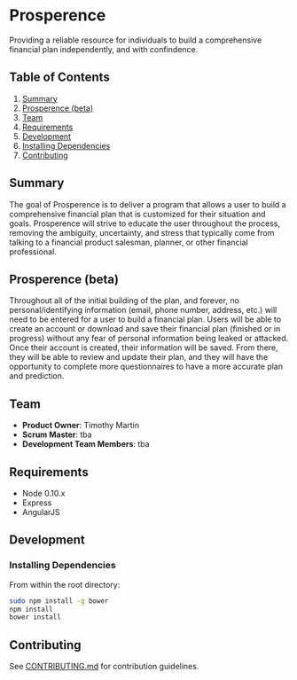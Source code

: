 # Prosperence

Providing a reliable resource for individuals to build a comprehensive financial plan independently, and with confindence.

## Table of Contents

1. [Summary](#Summary)
1. [Prosperence (beta)](#Prosperence-(beta))
1. [Team](#Team)
1. [Requirements](#requirements)
1. [Development](#development)
1. [Installing Dependencies](#installing-dependencies)
1. [Contributing](#contributing)

## Summary
The goal of Prosperence is to deliver a program that allows a user to build a comprehensive financial plan that is customized for their situation and goals. Prosperence will strive to educate the user throughout the process, removing the ambiguity, uncertainty, and stress that typically come from talking to a financial product salesman, planner, or other financial professional.

## Prosperence (beta)
Throughout all of the initial building of the plan, and forever, no personal/identifying information (email, phone number, address, etc.) will need to be entered for a user to build a financial plan. Users will be able to create an account or download and save their financial plan (finished or in progress) without any fear of personal information being leaked or attacked. Once their account is created, their information will be saved. From there, they will be able to review and update their plan, and they will have the opportunity to complete more questionnaires to have a more accurate plan and prediction.

## Team

  - __Product Owner__: Timothy Martin
  - __Scrum Master__: tba
  - __Development Team Members__: tba

## Requirements

- Node 0.10.x
- Express
- AngularJS

## Development

### Installing Dependencies

From within the root directory:

```sh
sudo npm install -g bower
npm install
bower install
```


## Contributing

See [CONTRIBUTING.md](CONTRIBUTING.md) for contribution guidelines.
